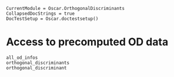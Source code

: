 ```@meta
CurrentModule = Oscar.OrthogonalDiscriminants
CollapsedDocStrings = true
DocTestSetup = Oscar.doctestsetup()
```

# Access to precomputed OD data

```@docs
all_od_infos
orthogonal_discriminants
orthogonal_discriminant
```
